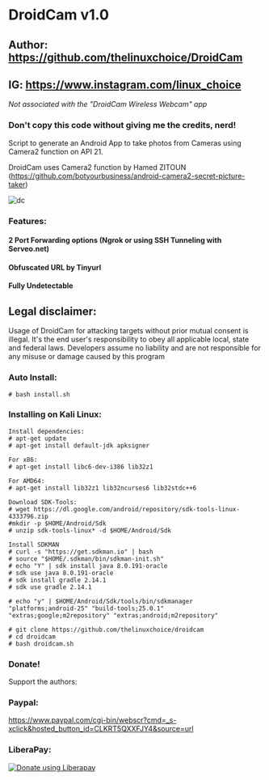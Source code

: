# DroidCam v1.0
## Author: https://github.com/thelinuxchoice/DroidCam
## IG: https://www.instagram.com/linux_choice
*Not associated with the "DroidCam Wireless Webcam" app*
### Don't copy this code without giving me the credits, nerd! 

Script to generate an Android App to take photos from Cameras using Camera2 function on API 21.

DroidCam uses Camera2 function by Hamed ZITOUN (https://github.com/botyourbusiness/android-camera2-secret-picture-taker) 

![dc](https://user-images.githubusercontent.com/34893261/50490362-e24e5c80-09f3-11e9-9a14-db89d6f2c0c9.png)

### Features:
#### 2 Port Forwarding options (Ngrok or using SSH Tunneling with Serveo.net)
#### Obfuscated URL by Tinyurl
#### Fully Undetectable

## Legal disclaimer:

Usage of DroidCam for attacking targets without prior mutual consent is illegal. It's the end user's responsibility to obey all applicable local, state and federal laws. Developers assume no liability and are not responsible for any misuse or damage caused by this program 

### Auto Install:

```
# bash install.sh
```

### Installing on Kali Linux:
```
Install dependencies:
# apt-get update
# apt-get install default-jdk apksigner

For x86:
# apt-get install libc6-dev-i386 lib32z1

For AMD64:
# apt-get install lib32z1 lib32ncurses6 lib32stdc++6

Download SDK-Tools:
# wget https://dl.google.com/android/repository/sdk-tools-linux-4333796.zip
#mkdir -p $HOME/Android/Sdk
# unzip sdk-tools-linux* -d $HOME/Android/Sdk

Install SDKMAN
# curl -s "https://get.sdkman.io" | bash
# source "$HOME/.sdkman/bin/sdkman-init.sh"
# echo "Y" | sdk install java 8.0.191-oracle
# sdk use java 8.0.191-oracle
# sdk install gradle 2.14.1
# sdk use gradle 2.14.1

# echo "y" | $HOME/Android/Sdk/tools/bin/sdkmanager "platforms;android-25" "build-tools;25.0.1" "extras;google;m2repository" "extras;android;m2repository"

# git clone https://github.com/thelinuxchoice/droidcam
# cd droidcam
# bash droidcam.sh
```

### Donate!
Support the authors:
### Paypal:
https://www.paypal.com/cgi-bin/webscr?cmd=_s-xclick&hosted_button_id=CLKRT5QXXFJY4&source=url
### LiberaPay:
<noscript><a href="https://liberapay.com/thelinuxchoice/donate"><img alt="Donate using Liberapay" src="https://liberapay.com/assets/widgets/donate.svg"></a></noscript>
